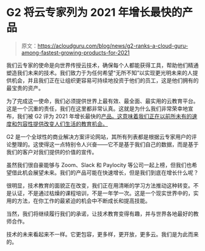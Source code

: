 # G2 将云专家列为 2021 年增长最快的产品

> 原文：<https://acloudguru.com/blog/news/g2-ranks-a-cloud-guru-among-fastest-growing-products-for-2021>

我们云专家的使命是向世界传授云技术，确保每个人都能获得工具，帮助他们精通塑造我们未来的技术。我们致力于为任何希望“无所不知”以实现更光明未来的人提供机会，并且我们正在让组织更容易可持续地投资于他们的员工，这是他们拥有的最宝贵的资产。

为了完成这一使命，我们必须提供世界上最有效、最全面、最实用的云教育平台。这是一个沉重的责任，我们在这里都非常认真。这就是为什么我们非常荣幸地宣布，我们被 G2 评为 2021 年增长最快的[产品。这意味着我们正在以前所未有的速度和包容性提供改变人们生活的教育机会。](https://www.g2.com/best-software-companies/fastest-growing)

G2 是一个全球性的商业解决方案评论网站，其所有列表都是根据云专家用户的评论整理的。这使得这一点特别令人兴奋——它不是基于我们自己的数据，而是基于我们的客户对我们提供的价值的宣传。

虽然我们很自豪能够与 Zoom、Slack 和 Paylocity 等公司一起上榜，但我们也希望借此机会展望未来。我们的产品可能在快速增长，但是我们到底在增长什么呢？

很明显，技术教育的面貌正在改变，我们正在用清晰的学习方法推动这种转变。不是认证，不是通过枯燥的课程培训，不是一年学一次。这是一个现实世界中的，实用的方法，在你工作的最紧迫的机会中不断成长和提高技能。

当然，我们将继续履行我们的承诺，让技术教育变得有趣，并与世界各地最好的教师合作。

技术的未来看起来不一样。它更包容，更多样，更开放，更多云。我们是为此而来的。